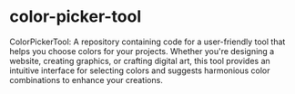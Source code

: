 # color-picker-tool
ColorPickerTool: A repository containing code for a user-friendly tool that helps you choose colors for your projects. Whether you're designing a website, creating graphics, or crafting digital art, this tool provides an intuitive interface for selecting colors and suggests harmonious color combinations to enhance your creations.
